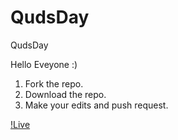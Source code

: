 # QudsDay
QudsDay

Hello Eveyone :)
1. Fork the repo.
1. Download the repo.
1. Make your edits and push request.

[!Live](http://zeyadetman.me/QudsDay/)
